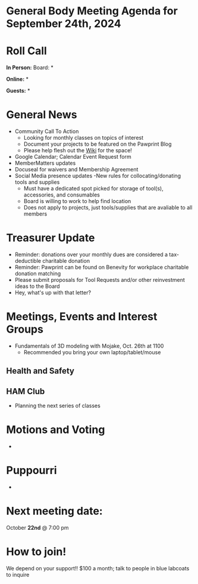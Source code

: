 
# General Body Meeting Agenda for September 24th, 2024
# Roll Call
**In Person:**
Board:
* 

**Online:** 
* 

**Guests:** 
* 

# General News
- Community Call To Action
  - Looking for monthly classes on topics of interest
  - Document your projects to be featured on the Pawprint Blog
  - Please help flesh out the [Wiki](https://wiki.pawprint.space/) for the space!
 - Google Calendar; Calendar Event Request form
 - MemberMatters updates
  - Docuseal for waivers and Membership Agreement
- Social Media presence updates
-New rules for collocating/donating tools and supplies
  - Must have a dedicated spot picked for storage of tool(s), accessories, and consumables
  - Board is willing to work to help find location
  - Does not apply to projects, just tools/supplies that are avaliable to all members 
  
  
# Treasurer Update
- Reminder: donations over your monthly dues are considered a tax-deductible charitable donation
- Reminder: Pawprint can be found on Benevity for workplace charitable donation matching
- Please submit proposals for Tool Requests and/or other reinvestment ideas to the Board
- Hey, what's up with that letter?

# Meetings, Events and Interest Groups
- Fundamentals of 3D modeling with Mojake, Oct. 26th at 1100 
  - Recommended you bring your own laptop/tablet/mouse


## Health and Safety

## HAM Club
- Planning the next series of classes
  
# Motions and Voting
- 

  
# Puppourri
- 


# Next meeting date:
October **22nd** @ 7:00 pm

# How to join!
We depend on your support!! $100 a month; talk to people in blue labcoats to inquire
